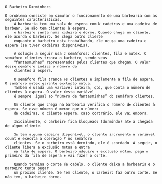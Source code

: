     O Barbeiro Dorminhoco
    
    O problema consiste em simular o funcionamento de uma barbearia com as seguintes características.
		A barbearia tem uma sala de espera com N cadeiras e uma cadeira de barbear. Se não tem clientes à espera,
		o barbeiro senta numa cadeira e dorme. Quando chega um cliente, ele acorda o barbeiro. Se chega outro cliente
		enquanto o barbeiro está trabalhando, ele ocupa uma cadeira e espera (se tiver cadeiras disponíveis).
		
		A solução a seguir usa 3 semáforos: clientes, fila e mutex. O semáforo clientes tranca o barbeiro, sendo seus
		“fantasminhas” representados pelos clientes que chegam. O valor desse semáforo indica o número de
		clientes à espera.
		
		O semáforo fila tranca os clientes e implementa a fila de espera. O semáforo mutex garante exclusão mútua.
		Também é usada uma variável inteira, qtd, que conta o número de clientes à espera. O valor desta variável
		é sempre  igual ao “número de fantasminhas” do semáforo clientes.
		
		Um cliente que chega na barbearia verifica o número de clientes à espera. Se esse número é menor que o número
		de cadeiras, o cliente espera, caso contrário, ele vai embora.
		
		Inicialmente, o barbeiro fica bloqueado (dormindo) até a chegada de algum cliente.
		
		Se tem alguma cadeira disponível, o cliente incrementa a variável count e executa a operação V no semáforo
		clientes. Se o barbeiro está dormindo, ele é acordado. A seguir, o cliente libera a exclusão mútua e entra
		na fila de espera. O barbeiro adquire a	exclusão mútua, pega o primeiro da fila de espera e vai fazer o corte.
		
		Quando termina o corte de cabelo, o cliente deixa a barbearia e o barbeiro tenta pegar
		um próximo cliente. Se tem cliente, o barbeiro faz outro corte. Se não tem, o barbeiro dorme.
